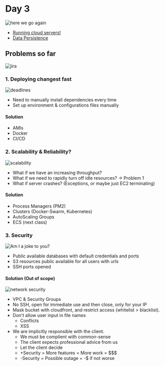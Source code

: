 # Day 3

![here we go again](https://media1.giphy.com/media/Q7dPLqwJN1mK3Dm4h6/giphy.gif)

* [Running cloud servers!](./ec2.md)
* [Data Persistence](./persistence.md)

## Problems so far

![jira](https://pics.me.me/thumb_i-will-find-you-and-i-will-assign-a-jira-50240376.png)

### 1. Deploying changest fast

![deadlines](https://community.atlassian.com/t5/image/serverpage/image-id/24151i6B6D7FF05434BBF0/image-size/large?v=1.0&px=999)

* Need to manually install dependencies every time
* Set up environment & configurations files manually

#### Solution

* AMIs
* Docker
* CI/CD

### 2. Scalability & Reliability?

![scalability](https://www.memecreator.org/static/images/memes/4788458.jpg)

* What if we have an increasing throughput?
* What if we need to rapidly turn off idle resources? -> Problem 1
* What if server crashes? (Exceptions, or maybe just EC2 terminating)

#### Solution

* Process Managers (PM2)
* Clusters (Docker-Swarm, Kubernetes)
* AutoScaling Groups
* ECS (next class)

### 3. Security

![Am I a joke to you?](https://i.imgflip.com/1luyae.jpg)

* Public available databases with default credentials and ports
* S3 resources public available for all users with urls
* SSH ports opened

#### Solution (Out of scope)

![network security](https://www.memecreator.org/static/images/memes/4972861.jpg)

* VPC & Security Groups
* No SSH, open for immediate use and then close, only for your IP
* Mask bucket with cloudfront, and restrict access (whitelist > blacklist).
* Don't allow user input in file names
	* Conflicts
	* XSS
* We are implicitly responsible with the client.
	* We must be complient with common-sense
	* The client expects professional advice from us
	* Let the client decide
	* +Security = More features = More work = $$$
	* -Security = Possible outage = -$ if not worse
